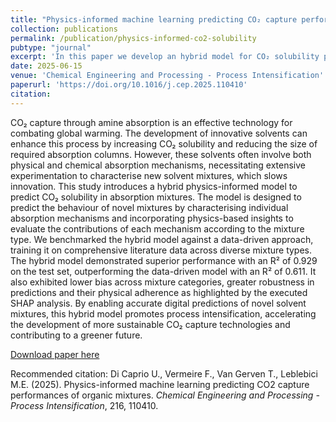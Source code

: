 ```yaml
---
title: "Physics-informed machine learning predicting CO₂ capture performances of organic mixtures"
collection: publications
permalink: /publication/physics-informed-co2-solubility
pubtype: "journal"
excerpt: 'In this paper we develop an hybrid model for CO₂ solubility prediction differentiating physical and chemical absorption'
date: 2025-06-15
venue: 'Chemical Engineering and Processing - Process Intensification'
paperurl: 'https://doi.org/10.1016/j.cep.2025.110410'
citation: 
---
```

CO₂ capture through amine absorption is an effective technology for combating global warming. The development of innovative solvents can enhance this process by increasing CO₂ solubility and reducing the size of required absorption columns. However, these solvents often involve both physical and chemical absorption mechanisms, necessitating extensive experimentation to characterise new solvent mixtures, which slows innovation. This study introduces a hybrid physics-informed model to predict CO₂ solubility in absorption mixtures. The model is designed to predict the behaviour of novel mixtures by characterising individual absorption mechanisms and incorporating physics-based insights to evaluate the contributions of each mechanism according to the mixture type. We benchmarked the hybrid model against a data-driven approach, training it on comprehensive literature data across diverse mixture types. The hybrid model demonstrated superior performance with an R² of 0.929 on the test set, outperforming the data-driven model with an R² of 0.611. It also exhibited lower bias across mixture categories, greater robustness in predictions and their physical adherence as highlighted by the executed SHAP analysis. By enabling accurate digital predictions of novel solvent mixtures, this hybrid model promotes process intensification, accelerating the development of more sustainable CO₂ capture technologies and contributing to a greener future.


[Download paper here](https://doi.org/10.1016/j.cep.2025.110410)

Recommended citation: Di Caprio U., Vermeire F., Van Gerven T., Leblebici M.E. (2025). Physics-informed machine learning predicting CO2 capture performances of organic mixtures. <i>Chemical Engineering and Processing - Process Intensification</i>, 216, 110410. 
